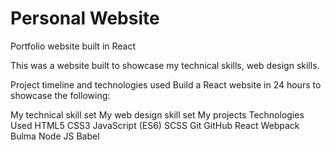 # Personal Website
Portfolio website built in React

This was a website built to showcase my technical skills, web design skills.

Project timeline and technologies used
Build a React website in 24 hours to showcase the following:

My technical skill set
My web design skill set
My projects
Technologies Used
HTML5
CSS3
JavaScript (ES6)
SCSS
Git
GitHub
React
Webpack
Bulma
Node JS
Babel

